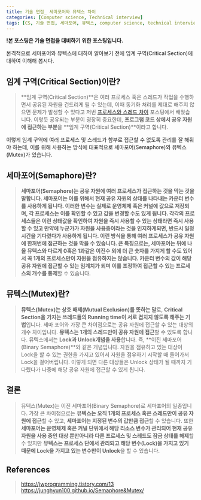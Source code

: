 ```yaml
---
title: 기술 면접_ 세마포어와 뮤텍스 차이
categories: [Computer science, Technical interview]
tags: [CS, 기술 면접, 세마포어, 뮤텍스, computer science, technical interview, semaphore, mutex]
---
```


**!본 포스팅은 기술 면접을 대비하기 위한 포스팅입니다.**

본격적으로 세마포어와 뮤텍스에 대하여 알아보기 전에 임계 구역(Critical Section)에 대하여 이해해 봅시다.
## 임계 구역(Critical Section)이란?
> **임계 구역(Critical Section)**은 여러 프로세스 혹은 스레드가 작업을 수행하면서 공유된 자원을 건드리게 될 수 있는데, 이때 동기화 처리를 제대로 해주지 않으면 문제가 발생할 수 있다고 저번 [프로세스와 스레드 차이](https://l-o-g-a-n.github.io/posts/process-thread/) 포스팅에서 배웠습니다. 
이렇듯 공유되는 부분이 굉장히 중요한데, **프로그램 코드 상에서 공유 자원에 접근하는 부분**을 **임계 구역(Critical Section)**이라고 합니다. 

이렇게 임계 구역에 여러 프로세스 및 스레드가 함부로 접근할 수 없도록 관리를 잘 해줘야 하는데, 이를 위해 사용하는 방식에 대표적으로 세마포어(Semaphore)와 뮤텍스(Mutex)가 있습니다.

## 세마포어(Semaphore)란?
> **세마포어(Semaphore)**는 공유 자원에 여러 프로세스가 접근하는 것을 막는 것을 말합니다. **세마포어는 이를 위해서 현재 공유 자원의 상태를 나타내는 카운터 변수를 사용**하게 됩니다. 이러한 변수는 실제로 **운영체제 혹은 커널에 값으로 저장**되며, 각 프로세스는 이를 확인할 수 있고 값을 변경할 수도 있게 됩니다.
각각의 프로세스들은 이런 상태값을 확인하여 자원을 즉시 사용할 수 있는 상태라면 즉시 사용할 수 있고 만약에 누군가가 자원을 사용중이라는 것을 인지하게되면, 반드시 일정 시간을 기다렸다가 사용하게 됩니다. 이런 방식을 통해 여러 프로세스가 공유 자원에 한꺼번에 접근하는 것을 막을 수 있습니다.
큰 특징으로는, **세마포어는 뒤에 나올 뮤텍스와 다르게 0혹은 1과같은 이진수 외에 더 큰 숫자를 가지게 할 수도 있어서 꼭 1개의 프로세스만이 자원을 점유하지는 않습니다.** 카**운터 변수의 값이 해당 공유 자원에 접근할 수 있는 임계치가 되며 이를 조정하여 접근할 수 있는 프로세스의 개수를 통제**할 수 있습니다.

## 뮤텍스(Mutex)란?
> **뮤텍스(Mutex)는 상호 배제(Mutual Exclusion)를 뜻하는 말**로, **Critical Section을 가지는 쓰레드들의 Running time이 서로 겹치지 않도록 해주는 기법**입니다.
세마 포어와 가장 큰 차이점으로는 공유 자원에 접근할 수 있는 대상의 개수 차이입니다. **뮤텍스는 1개의 스레드만이 공유 자원에 접근**할 수 있도록 합니다. 
뮤텍스에서는 **Lock과 Unlock개념을 사용**합니다. 즉, **이진 세마포어(Binary Semaphore)**와 같은 개념입니다. 자원을 점유하고 있는 대상이 Lock을 할 수 있는 권한을 가지고 있어서 자원을 점유하기 시작할 때 들어가서 Lock을 걸어버립니다. 이렇게 되면 다른 대상들은 Unlock 상태가 될 때까지 기다렸다가 나중에 해당 공유 자원에 접근할 수 있게 됩니다.

## 결론
> 뮤텍스(Mutex)는 이진 세마포어(Binary Semaphore)로 세마포어의 일종입니다. 가장 큰 차이점으로는 **뮤텍스는 오직 1개의 프로세스 혹은 스레드만이 공유 자원에 접근**할 수 있고, **세마포어는 지정된 변수의 값만큼 접근**할 수 있습니다. 또한 **세마포어는 운영체제 혹은 커널 단위에서 해당 리소스 변수가 관리되어 현재 공유 자원을 사용 중인 대상 뿐만아니라 다른 프로세스 및 스레드도 잠금 상태를 해제**할 수 있지만 **뮤텍스는 프로세스 단에서 관리되고 해당 변수(Lock)을 가지고 있기 때문에 Lock을 가지고 있는 변수만이 Unlock**을 할 수 있습니다.

## References
> https://jwprogramming.tistory.com/13  
https://junghyun100.github.io/Semaphore&Mutex/


